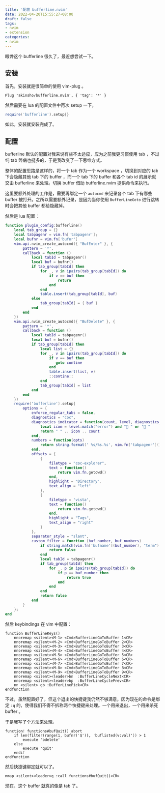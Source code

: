 ```yaml
---
title: '配置 bufferline.nvim'
date: 2022-04-20T15:55:27+08:00
draft: false
tags:
- nvim
- extension
categories:
- nvim
---
```


眼馋这个 bufferline 很久了，最近想尝试一下。

## 安装

首先，安装就是很简单的使用 vim-plug 。

```vimscript
Plug 'akinsho/bufferline.nvim', { 'tag': '*' }
```

然后需要在 lua 的配置文件中再次 setup 一下。

```lua
require('bufferline').setup{}
```

如此，安装就安装完成了。

## 配置

bufferline 默认的配置对我来说有些不太适应，应为之前我更习惯使用 tab ，不过纯 tab 弊病也挺多的，于是我改变了一下思维方式。

整体的配置思路是这样的，将一个 tab 作为一个 workspace ，切换到对应的 tab 下会隐藏其他 tab 下的 buffer ，而一个 tab 下的 buffer 和各个 tab id 的展示就交由 bufferline 来处理。切换 buffer 借助 bufferline.nvim 提供命令来执行。

这里要额外处理的工作是，需要再绑定一个 `autocmd` 来记录各个 tab 下有哪些 buffer 被打开。之所以需要额外记录，是因为当你使用 `BufferLineGoto` 进行跳转时会把其他 buffer 都给隐藏掉。

然后是 lua 配置：

```lua
function plugin_config:bufferline()
    local tab_group = {}
    local tabpagenr = vim.fn['tabpagenr'];
    local bufnr = vim.fn['bufnr']
    vim.api.nvim_create_autocmd({ "BufEnter" }, {
        pattern = '*',
        callback = function ()
            local tabId = tabpagenr()
            local buf = bufnr()
            if tab_group[tabId] then
                for _, v in ipairs(tab_group[tabId]) do
                    if v == buf then
                        return
                    end
                end
                table.insert(tab_group[tabId], buf)
            else
                tab_group[tabId] = { buf }
            end
        end
    })
    vim.api.nvim_create_autocmd({ "BufDelete" }, {
        pattern = '*',
        callback = function ()
            local tabId = tabpagenr()
            local buf = bufnr()
            if tab_group[tabId] then
                local list = {}
                for _, v in ipairs(tab_group[tabId]) do
                    if v == buf then
                       goto contine
                    end
                    table.insert(list, v)
                    ::contine::
                end
                tab_group[tabId] = list
            end
        end
    })
    require('bufferline').setup{
        options = {
            enforce_regular_tabs = false,
            diagnostics = "coc",
            diagnostics_indicator = function(count, level, diagnostics_dict, context)
                local icon = level:match("error") and " " or " "
                return " " .. icon .. count
            end,
            numbers = function(opts)
                return string.format(' %s/%s.%s', vim.fn['tabpagenr'](), opts.id, opts.ordinal)
            end,
            offsets = {
                {
                    filetype = "coc-explorer",
                    text = function()
                        return vim.fn.getcwd()
                    end,
                    highlight = "Directory",
                    text_align = "left"
                },
                {
                    filetype = 'vista',
                    text = function()
                        return vim.fn.getcwd()
                    end,
                    highlight = "Tags",
                    text_align = "right"
                }
            },
            separator_style = "slant",
            custom_filter = function (buf_number, buf_numbers)
                if string.match(vim.fn['bufname'](buf_number), "term") then
                    return false
                end
                local tabId = tabpagenr()
                if tab_group[tabId] then
                    for _, p in ipairs(tab_group[tabId]) do
                        if p == buf_number then
                            return true
                        end
                    end
                end
                return false
            end
        }
    };
end
```

然后 keybindings 在 vim 中配置：

```vimscript
function BufferLineKeys()
    nnoremap <silent><M-1> <Cmd>BufferLineGoToBuffer 1<CR>
    nnoremap <silent><M-2> <Cmd>BufferLineGoToBuffer 2<CR>
    nnoremap <silent><M-3> <Cmd>BufferLineGoToBuffer 3<CR>
    nnoremap <silent><M-4> <Cmd>BufferLineGoToBuffer 4<CR>
    nnoremap <silent><M-5> <Cmd>BufferLineGoToBuffer 5<CR>
    nnoremap <silent><M-6> <Cmd>BufferLineGoToBuffer 6<CR>
    nnoremap <silent><M-7> <Cmd>BufferLineGoToBuffer 7<CR>
    nnoremap <silent><M-8> <Cmd>BufferLineGoToBuffer 8<CR>
    nnoremap <silent><M-9> <Cmd>BufferLineGoToBuffer 9<CR>
    nnoremap <silent><leader>bn  :BufferLineCycleNext<CR>
    nnoremap <silent><leader>bp  :BufferLineCyclePrev<CR>
    nn <silent> gb :BufferLinePick<CR>
endfunction
```

不过，虽然配置好了，但这个退出的快捷键我仍然不够满意，因为现在的命令是绑定 `:q` 的，使得我们不得不拆称两个快捷键来处理。一个用来退出，一个用来杀死 buffer 。

于是我写了个方法来处理。

```vimscript
function! functions#bufQuit() abort
    if len(filter(range(1, bufnr('$')), 'buflisted(v:val)')) > 1
        execute 'bdelete'
    else
        execute 'quit'
    endif
endfunction
```

然后快捷键绑定就可以了。

```vimscript
nmap <silent><leader>q :call functions#bufQuit()<CR>
```

现在，这个 buffer 就真的像是 tab 了。
